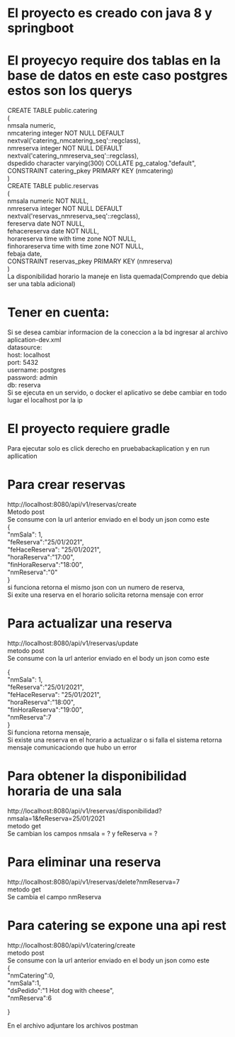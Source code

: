 # El proyecto es creado con java 8 y springboot
# El proyecyo require dos tablas en la base de datos en este caso postgres estos son los querys
CREATE TABLE public.catering  
(  
    nmsala numeric,  
    nmcatering integer NOT NULL DEFAULT nextval('catering_nmcatering_seq'::regclass),  
    nmreserva integer NOT NULL DEFAULT nextval('catering_nmreserva_seq'::regclass),  
    dspedido character varying(300) COLLATE pg_catalog."default",  
    CONSTRAINT catering_pkey PRIMARY KEY (nmcatering)  
)  
CREATE TABLE public.reservas  
(  
    nmsala numeric NOT NULL,  
    nmreserva integer NOT NULL DEFAULT nextval('reservas_nmreserva_seq'::regclass),  
    fereserva date NOT NULL,  
    fehacereserva date NOT NULL,  
    horareserva time with time zone NOT NULL,  
    finhorareserva time with time zone NOT NULL,  
    febaja date,  
    CONSTRAINT reservas_pkey PRIMARY KEY (nmreserva)  
)  
La disponibilidad horario la maneje en lista quemada(Comprendo que debia ser una tabla adicional)  

# Tener en cuenta:  
Si se desea cambiar informacion de la coneccion a la bd ingresar al archivo aplication-dev.xml  
datasource:  
  host: localhost  
  port: 5432  
  username: postgres  
  password: admin  
  db: reserva  
Si se ejecuta en un servido, o docker el aplicativo se debe cambiar en todo lugar el localhost por la ip  

# El proyecto requiere gradle  
Para ejecutar solo es click derecho en pruebabackaplication y en run apllication  

# Para crear reservas  
http://localhost:8080/api/v1/reservas/create  
Metodo post  
Se consume con la url anterior enviado en el body un json como este   
{  
    "nmSala": 1,  
    "feReserva":"25/01/2021",  
    "feHaceReserva": "25/01/2021",  
    "horaReserva":"17:00",  
    "finHoraReserva":"18:00",  
    "nmReserva":"0"  
}  
si funciona retorna el mismo json con un numero de reserva,  
Si exite una reserva en el horario solicita retorna mensaje con error  
# Para actualizar una reserva  
http://localhost:8080/api/v1/reservas/update  
metodo post  
Se consume con la url anterior enviado en el body un json como este   
  
{  
    "nmSala": 1,  
    "feReserva":"25/01/2021",  
    "feHaceReserva": "25/01/2021",  
    "horaReserva":"18:00",  
    "finHoraReserva":"19:00",  
    "nmReserva":7  
}  
Si funciona retorna mensaje,   
Si existe una reserva en el horario a actualizar o si falla el sistema retorna mensaje comunicaciondo que hubo un error  

# Para obtener la disponibilidad horaria de una sala  
http://localhost:8080/api/v1/reservas/disponibilidad?nmsala=1&feReserva=25/01/2021  
metodo get  
Se cambian los campos nmsala = ? y feReserva = ?  

# Para eliminar una reserva   
http://localhost:8080/api/v1/reservas/delete?nmReserva=7  
metodo get  
Se cambia el campo nmReserva  

# Para catering se expone una api rest  
http://localhost:8080/api/v1/catering/create  
metodo post   
Se consume con la url anterior enviado en el body un json como este   
{  
    "nmCatering":0,  
    "nmSala":1,  
    "dsPedido":"1 Hot dog with cheese",  
    "nmReserva":6  

}  

En el archivo adjuntare los archivos postman
